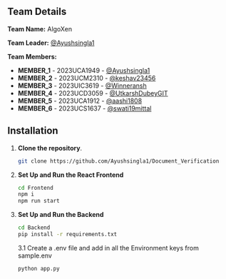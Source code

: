 ## Team Details

**Team Name:** AlgoXen

**Team Leader:** [@Ayushsingla1](https://github.com/Ayushsingla1)

**Team Members:**

- **MEMBER_1** - 2023UCA1949 - [@Ayushsingla1](https://github.com/Ayushsingla1)
- **MEMBER_2** - 2023UCM2310 - [@keshav23456](https://github.com/keshav23456)
- **MEMBER_3** - 2023UIC3619 - [@Winneransh](https://github.com/Winneransh)
- **MEMBER_4** - 2023UCD3059 - [@UtkarshDubeyGIT](https://github.com/UtkarshDubeyGIT)
- **MEMBER_5** - 2023UCA1912 - [@aashi1808](https://github.com/aashi1808)
- **MEMBER_6** - 2023UCS1637 - [@swati19mittal](https://github.com/swati19mittal)

## Installation

1. **Clone the repository**.
    ```bash
   git clone https://github.com/Ayushsingla1/Document_Verification
   ```

2. **Set Up and Run the React Frontend**
   ```bash
   cd Frontend
   npm i
   npm run start
   ```
3. **Set Up and Run the Backend**
   ```bash
   cd Backend
   pip install -r requirements.txt
   ```
   3.1 Create a .env file and add in all the Environment keys from sample.env
   ```bash
   python app.py
   ```
